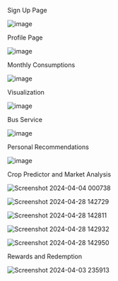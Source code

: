 
Sign Up Page

![image](https://github.com/ap9068123/Sustainability-Modelling-for-Residential-Communities-and-Crop-Recommendation-System/assets/83332051/e3f8d941-15ff-4416-becf-96b9c2e55583)

Profile Page

![image](https://github.com/ap9068123/Sustainability-Modelling-for-Residential-Communities-and-Crop-Recommendation-System/assets/83332051/387f9064-cf26-4499-a9e1-16b66dde32a0)

Monthly Consumptions

![image](https://github.com/ap9068123/Sustainability-Modelling-for-Residential-Communities-and-Crop-Recommendation-System/assets/83332051/ad59a653-b124-44d3-a880-5496ee1316b2)

Visualization

![image](https://github.com/ap9068123/Sustainability-Modelling-for-Residential-Communities-and-Crop-Recommendation-System/assets/83332051/8ad24dd0-f8a6-47b5-8b4a-8998f11b155c)

Bus Service

![image](https://github.com/ap9068123/Sustainability-Modelling-for-Residential-Communities-and-Crop-Recommendation-System/assets/83332051/221a2658-4c8b-4f7f-bfb2-7a9a7a00a56a)


Personal Recommendations

![image](https://github.com/ap9068123/Sustainability-Modelling-for-Residential-Communities-and-Crop-Recommendation-System/assets/83332051/60d99801-fd66-4f3e-8915-c40eb8f847b1)

Crop Predictor and Market Analysis

![Screenshot 2024-04-04 000738](https://github.com/ap9068123/Sustainability-Modelling-for-Residential-Communities-and-Crop-Recommendation-System/assets/83332051/148a9a66-4b75-4b5d-ab7d-23ab4ed36c86)


![Screenshot 2024-04-28 142729](https://github.com/ap9068123/Sustainability-Modelling-for-Residential-Communities-and-Crop-Recommendation-System/assets/83332051/34de4218-bd5f-4553-82a8-b5bff43f2e60) 


![Screenshot 2024-04-28 142811](https://github.com/ap9068123/Sustainability-Modelling-for-Residential-Communities-and-Crop-Recommendation-System/assets/83332051/315434bc-aec4-4f52-9337-dd3d4bff6c52)


![Screenshot 2024-04-28 142932](https://github.com/ap9068123/Sustainability-Modelling-for-Residential-Communities-and-Crop-Recommendation-System/assets/83332051/17fdc69a-fb10-4d0a-88b4-76666264c371)


![Screenshot 2024-04-28 142950](https://github.com/ap9068123/Sustainability-Modelling-for-Residential-Communities-and-Crop-Recommendation-System/assets/83332051/02fd9465-96e7-4c99-8000-331602d99156)



Rewards and Redemption

![Screenshot 2024-04-03 235913](https://github.com/ap9068123/Sustainability-Modelling-for-Residential-Communities-and-Crop-Recommendation-System/assets/83332051/8428a70b-fcca-40e8-ba06-c46067679745)














